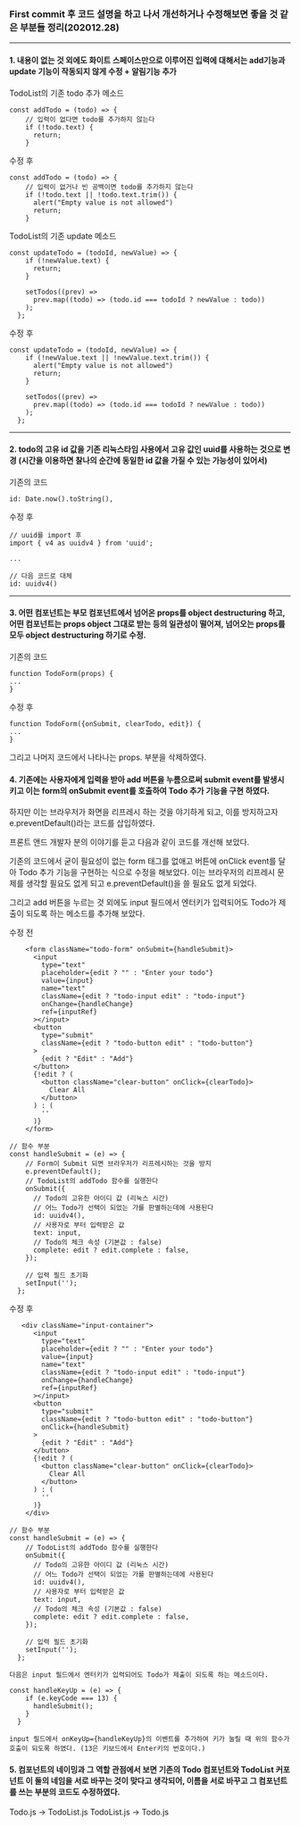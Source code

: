 ### First commit 후 코드 설명을 하고 나서 개선하거나 수정해보면 좋을 것 같은 부분들 정리(202012.28)

---

#### 1. 내용이 없는 것 외에도 화이트 스페이스만으로 이루어진 입력에 대해서는 add기능과 update 기능이 작동되지 않게 수정 + 알림기능 추가

TodoList의 기존 todo 추가 메소드
```
const addTodo = (todo) => {
    // 입력이 없다면 todo를 추가하지 않는다
    if (!todo.text) {
      return;
    }
```

수정 후
``` 수정 후
const addTodo = (todo) => {
    // 입력이 없거나 빈 공백이면 todo를 추가하지 않는다
    if (!todo.text || !todo.text.trim()) {
      alert("Empty value is not allowed")
      return;
    }
```

TodoList의 기존 update 메소드
```
const updateTodo = (todoId, newValue) => {
    if (!newValue.text) {
      return;
    }

    setTodos((prev) =>
      prev.map((todo) => (todo.id === todoId ? newValue : todo))
    );
  };
```

수정 후
``` 
const updateTodo = (todoId, newValue) => {
    if (!newValue.text || !newValue.text.trim()) {
      alert("Empty value is not allowed")
      return;
    }

    setTodos((prev) =>
      prev.map((todo) => (todo.id === todoId ? newValue : todo))
    );
  };
```
---

#### 2. todo의 고유 id 값을 기존 리눅스타임 사용에서 고유 값인 uuid를 사용하는 것으로 변경 (시간을 이용하면 찰나의 순간에 동일한 id 값을 가질 수 있는 가능성이 있어서)

기존의 코드
```
id: Date.now().toString(),
```
수정 후
```
// uuid를 import 후
import { v4 as uuidv4 } from 'uuid';

...

// 다음 코드로 대체
id: uuidv4()
```
---

#### 3. 어떤 컴포넌트는 부모 컴포넌트에서 넘어온 props를 object destructuring 하고, 어떤 컴포넌트는 props object 그대로 받는 등의 일관성이 떨어져, 넘어오는 props를 모두 object destructuring 하기로 수정.

기존의 코드
```
function TodoForm(props) {
...
}
```

수정 후
```
function TodoForm({onSubmit, clearTodo, edit}) {
...
}
```
그리고 나머지 코드에서 나타나는 props. 부분을 삭제하였다.

#### 4. 기존에는 사용자에게 입력을 받아 add 버튼을 누름으로써 submit event를 발생시키고 이는 form의 onSubmit event를 호출하여 Todo 추가 기능을 구현 하였다.
하지만 이는 브라우저가 화면을 리프레시 하는 것을 야기하게 되고, 이를 방지하고자e.preventDefault()라는 코드를 삽입하였다.

프론트 앤드 개발자 분의 이야기를 듣고 다음과 같이 코드를 개선해 보았다.

기존의 코드에서 굳이 필요성이 없는 form 태그를 없애고 버튼에 onClick event를 달아 Todo 추가 기능을 구현하는 식으로 수정을 해보았다. 
이는 브라우저의 리프레시 문제를 생각할 필요도 없게 되고 e.preventDefault()을 쓸 필요도 없게 되었다.

그리고 add 버튼을 누르는 것 외에도 input 필드에서 엔터키가 입력되어도 Todo가 제출이 되도록 하는 메소드를 추가해 보았다.

수정 전
```
    <form className="todo-form" onSubmit={handleSubmit}>
      <input
        type="text"
        placeholder={edit ? "" : "Enter your todo"}
        value={input}
        name="text"
        className={edit ? "todo-input edit" : "todo-input"}
        onChange={handleChange}
        ref={inputRef}
      ></input>
      <button
        type="submit"
        className={edit ? "todo-button edit" : "todo-button"}
      >
        {edit ? "Edit" : "Add"}
      </button>
      {!edit ? (
        <button className="clear-button" onClick={clearTodo}>
          Clear All
        </button>
      ) : (
        ''
      )}
    </form>

// 함수 부분
const handleSubmit = (e) => {
    // Form이 Submit 되면 브라우저가 리프레시하는 것을 방지
    e.preventDefault();
    // TodoList의 addTodo 함수를 실행한다
    onSubmit({
      // Todo의 고유한 아이디 값 (리눅스 시간)
      // 어느 Todo가 선택이 되었는 가를 판별하는데에 사용된다
      id: uuidv4(),
      // 사용자로 부터 입력받은 값
      text: input,
      // Todo의 체크 속성 (기본값 : false)
      complete: edit ? edit.complete : false,
    });

    // 입력 필드 초기화
    setInput('');
  };
```

수정 후
```
   <div className="input-container">
      <input
        type="text"
        placeholder={edit ? "" : "Enter your todo"}
        value={input}
        name="text"
        className={edit ? "todo-input edit" : "todo-input"}
        onChange={handleChange}
        ref={inputRef}
      ></input>
      <button
        type="submit"
        className={edit ? "todo-button edit" : "todo-button"}
        onClick={handleSubmit}
      >
        {edit ? "Edit" : "Add"}
      </button>
      {!edit ? (
        <button className="clear-button" onClick={clearTodo}>
          Clear All
        </button>
      ) : (
        ''
      )}
    </div>

// 함수 부분
const handleSubmit = (e) => {
    // TodoList의 addTodo 함수를 실행한다
    onSubmit({
      // Todo의 고유한 아이디 값 (리눅스 시간)
      // 어느 Todo가 선택이 되었는 가를 판별하는데에 사용된다
      id: uuidv4(),
      // 사용자로 부터 입력받은 값
      text: input,
      // Todo의 체크 속성 (기본값 : false)
      complete: edit ? edit.complete : false,
    });

    // 입력 필드 초기화
    setInput('');
  };

다음은 input 필드에서 엔터키가 입력되어도 Todo가 제출이 되도록 하는 메소드이다.

const handleKeyUp = (e) => {
    if (e.keyCode === 13) {
      handleSubmit();
    }
  }

input 필드에서 onKeyUp={handleKeyUp}의 이벤트를 추가하여 키가 눌릴 때 위의 함수가 호출이 되도록 하였다. (13은 키보드에서 Enter키의 번호이다.)
```

#### 5. 컴포넌트의 네이밍과 그 역할 관점에서 보면 기존의 Todo 컴포넌트와 TodoList 커포넌트 이 둘의 네임을 서로 바꾸는 것이 맞다고 생각되어, 이름을 서로 바꾸고 그 컴포넌트를 쓰는 부분의 코드도 수정하였다.

Todo.js -> TodoList.js
TodoList.js -> Todo.js